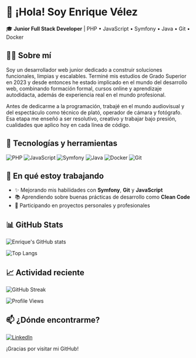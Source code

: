 # 👋 ¡Hola! Soy Enrique Vélez

🎓 **Junior Full Stack Developer** | PHP • JavaScript • Symfony • Java • Git • Docker

## 🧑‍💻 Sobre mí

Soy un desarrollador web junior dedicado a construir soluciones funcionales, limpias y escalables. Terminé mis estudios de Grado Superior en 2023 y desde entonces he estado implicado en el mundo del desarrollo web, combinando formación formal, cursos online y aprendizaje autodidacta, además de experiencia real en el mundo profesional.

Antes de dedicarme a la programación, trabajé en el mundo audiovisual y del espectáculo como técnico de plató, operador de cámara y fotógrafo. Esa etapa me enseñó a ser resolutivo, creativo y trabajar bajo presión, cualidades que aplico hoy en cada línea de código.

## 🚀 Tecnologías y herramientas

![PHP](https://img.shields.io/badge/PHP-777BB4?style=for-the-badge&logo=php&logoColor=white)
![JavaScript](https://img.shields.io/badge/JavaScript-F7DF1E?style=for-the-badge&logo=javascript&logoColor=black)
![Symfony](https://img.shields.io/badge/Symfony-000000?style=for-the-badge&logo=symfony&logoColor=white)
![Java](https://img.shields.io/badge/Java-ED8B00?style=for-the-badge&logo=openjdk&logoColor=white)
![Docker](https://img.shields.io/badge/Docker-2496ED?style=for-the-badge&logo=docker&logoColor=white)
![Git](https://img.shields.io/badge/Git-F05032?style=for-the-badge&logo=git&logoColor=white)

## 📌 En qué estoy trabajando

- ✨ Mejorando mis habilidades con **Symfony**, **Git** y **JavaScript**
- 📚 Aprendiendo sobre buenas prácticas de desarrollo como **Clean Code**
- 🧠 Participando en proyectos personales y profesionales

## 📊 GitHub Stats

![Enrique's GitHub stats](https://github-readme-stats.vercel.app/api?username=enlike21&show_icons=true&theme=github_dark&hide=issues&count_private=true)

![Top Langs](https://github-readme-stats.vercel.app/api/top-langs/?username=enlike21&layout=compact&theme=github_dark)

## 📈 Actividad reciente

![GitHub Streak](https://streak-stats.demolab.com?user=enlike21&theme=dark&hide_border=true)

![Profile Views](https://komarev.com/ghpvc/?username=enlike21&color=blue&style=flat)

## 📫 ¿Dónde encontrarme?

[![LinkedIn](https://img.shields.io/badge/LinkedIn-0A66C2?style=for-the-badge&logo=linkedin&logoColor=white)](https://www.linkedin.com/in/enrique-velez-aguilar-51650a202/)

¡Gracias por visitar mi GitHub!
